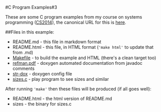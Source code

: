 
#C Program Examples#3

These are some C program examples from my course on systems 
programming (<a href="https://down.dsg.cs.tcd.ie/cs2014">CS2014</a>),
the canonical URL for this is 
<a href="https://down.dsg.cs.tcd.ie/cs2014/examples/c-progs-3/README.html">here</a>.

##Files in this example:

- README.md - this file in markdown format
- README.html - this file, in HTML format (```'make html'``` to update that from .md)
- [Makefile](Makefile) - to build the example and HTML (there's a clean target too)
- [refman.pdf](refman.pdf) - doxygen automated documentation from javadoc comments
- [str-dox](str-dox) - doxygen config file
- [sizes.c](sizes.c) - play program to see sizes and similar

After running ```'make'``` then these files will be produced (if all
goes well):

- README.html - the html version of README.md
- sizes - the binary for sizes.c

